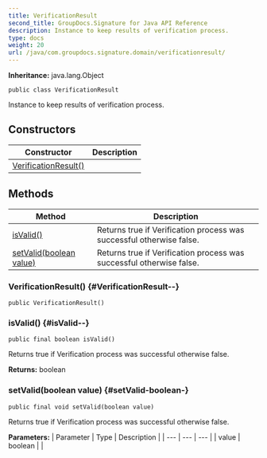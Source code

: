```yaml
---
title: VerificationResult
second_title: GroupDocs.Signature for Java API Reference
description: Instance to keep results of verification process.
type: docs
weight: 20
url: /java/com.groupdocs.signature.domain/verificationresult/
---
```

**Inheritance:**
java.lang.Object
```
public class VerificationResult
```

Instance to keep results of verification process.
## Constructors

| Constructor | Description |
| --- | --- |
| [VerificationResult()](#VerificationResult--) |  |
## Methods

| Method | Description |
| --- | --- |
| [isValid()](#isValid--) | Returns true if Verification process was successful otherwise false. |
| [setValid(boolean value)](#setValid-boolean-) | Returns true if Verification process was successful otherwise false. |
### VerificationResult() {#VerificationResult--}
```
public VerificationResult()
```


### isValid() {#isValid--}
```
public final boolean isValid()
```


Returns true if Verification process was successful otherwise false.

**Returns:**
boolean
### setValid(boolean value) {#setValid-boolean-}
```
public final void setValid(boolean value)
```


Returns true if Verification process was successful otherwise false.

**Parameters:**
| Parameter | Type | Description |
| --- | --- | --- |
| value | boolean |  |

